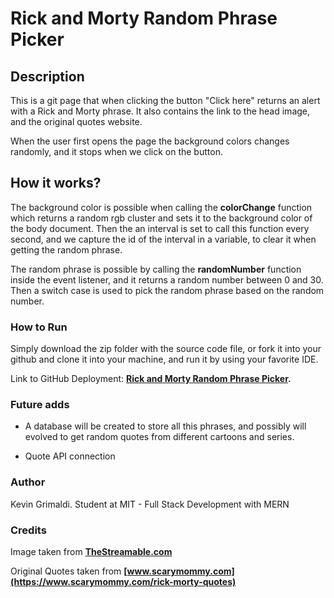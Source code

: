 # Rick and Morty Random Phrase Picker

## Description

This is a git page that when clicking the button "Click here" returns an alert with a
Rick and Morty phrase. It also contains the link to the head image, and the original
quotes website.

When the user first opens the page the background colors changes randomly, and it
stops when we click on the button.

## How it works?

The background color is possible when calling the **colorChange** function which
returns a random rgb cluster and sets it to the background color of the body document.
Then the an interval is set to call this function every second, and we capture the
id of the interval in a variable, to clear it when getting the random phrase.

The random phrase is possible by calling the **randomNumber** function inside the event listener, and it returns a random number between 0 and 30. Then a switch case is used to pick the random phrase based on the random number.

### How to Run

Simply download the zip folder with the source code file, or fork it into your github and clone it into your machine, and run it by using your favorite IDE.

Link to GitHub Deployment: **[Rick and Morty Random Phrase Picker](https://anthgrimk.dev/picklerick.github.io/Index.html).**

### Future adds

- A database will be created to store all this phrases, and possibly will evolved to get
  random quotes from different cartoons and series.

- Quote API connection

### Author

Kevin Grimaldi.
Student at MIT - Full Stack Development with MERN

### Credits

Image taken from **[TheStreamable.com](https://thestreamable.com/media/pages/news/how-to-watch-rick-morty-season-5-premiere-live-for-free-without-cable/eb54b3e9f0-1623940252/rick-and-morty-2013-1536x864-crop.jpg)**

Original Quotes taken from **[www.scarymommy.com](https://www.scarymommy.com/rick-morty-quotes)**
